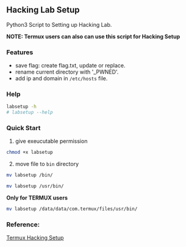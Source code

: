 ## Hacking Lab Setup

 Python3 Script to Setting up Hacking Lab.

**NOTE: Termux users can also can use this script for Hacking Setup**

### Features

- save flag: create flag.txt, update or replace.
- rename current directory with '_PWNED'.
- add ip and domain in `/etc/hosts` file.

### Help

```bash
labsetup -h
# labsetup --help
```

### Quick Start

1. give exeucutable permission

```bash
chmod +x labsetup
```

2. move file to `bin` directory

```bash
mv labsetup /bin/
```

```bash
mv labsetup /usr/bin/
```


**Only for TERMUX users**
```bash
mv labsetup /data/data/com.termux/files/usr/bin/
```


### Reference: 

[Termux Hacking Setup](https://forum.hackersploit.org/t/termux-hacking-setup-guide-2021-and-beyond/5123)
